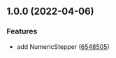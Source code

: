 ## 1.0.0 (2022-04-06)

### Features

- add NumericStepper ([6548505](https://github.com/anatoliygatt/numeric-stepper/commit/6548505976eb533375526ad8bc3a68e0ae5c8f03))
